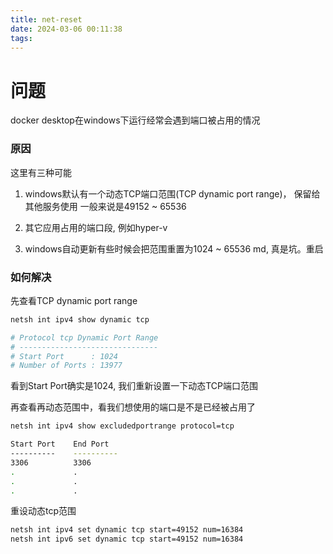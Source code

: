 ```yaml
---
title: net-reset
date: 2024-03-06 00:11:38
tags:
---
```


# 问题
docker desktop在windows下运行经常会遇到端口被占用的情况

### 原因
这里有三种可能
1. windows默认有一个动态TCP端口范围(TCP dynamic port range)， 保留给其他服务使用
一般来说是49152 ~ 65536

2. 其它应用占用的端口段, 例如hyper-v

3. windows自动更新有些时候会把范围重置为1024 ~ 65536
md, 真是坑。重启

### 如何解决

先查看TCP dynamic port range

```bash
netsh int ipv4 show dynamic tcp

# Protocol tcp Dynamic Port Range
# -------------------------------
# Start Port      : 1024
# Number of Ports : 13977
```
看到Start Port确实是1024, 我们重新设置一下动态TCP端口范围

再查看再动态范围中，看我们想使用的端口是不是已经被占用了
```bash
netsh int ipv4 show excludedportrange protocol=tcp

Start Port    End Port
----------    ----------
3306          3306
.             .
.             .
.             .
```

重设动态tcp范围
```bash
netsh int ipv4 set dynamic tcp start=49152 num=16384
netsh int ipv6 set dynamic tcp start=49152 num=16384
```
